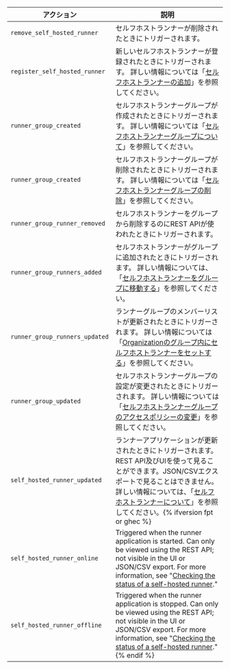 | アクション                          | 説明                                                                                                                                                                                                                                                                                                                                                         |
| ------------------------------ | ---------------------------------------------------------------------------------------------------------------------------------------------------------------------------------------------------------------------------------------------------------------------------------------------------------------------------------------------------------- |
| `remove_self_hosted_runner`    | セルフホストランナーが削除されたときにトリガーされます。                                                                                                                                                                                                                                                                                                                               |
| `register_self_hosted_runner`  | 新しいセルフホストランナーが登録されたときにトリガーされます。 詳しい情報については「[セルフホストランナーの追加](/actions/hosting-your-own-runners/adding-self-hosted-runners)」を参照してください。                                                                                                                                                                                                                        |
| `runner_group_created`         | セルフホストランナーグループが作成されたときにトリガーされます。 詳しい情報については「[セルフホストランナーグループについて](/actions/hosting-your-own-runners/managing-access-to-self-hosted-runners-using-groups#about-self-hosted-runner-groups)」を参照してください。                                                                                                                                                         |
| `runner_group_created`         | セルフホストランナーグループが削除されたときにトリガーされます。 詳しい情報については「[セルフホストランナーグループの削除](/actions/hosting-your-own-runners/managing-access-to-self-hosted-runners-using-groups#removing-a-self-hosted-runner-group)」を参照してください。                                                                                                                                                      |
| `runner_group_runner_removed`  | セルフホストランナーをグループから削除するのにREST APIが使われたときにトリガーされます。                                                                                                                                                                                                                                                                                                           |
| `runner_group_runners_added`   | セルフホストランナーがグループに追加されたときにトリガーされます。 詳しい情報については、「[セルフホストランナーをグループに移動する](/actions/hosting-your-own-runners/managing-access-to-self-hosted-runners-using-groups#moving-a-self-hosted-runner-to-a-group)」を参照してください。                                                                                                                                              |
| `runner_group_runners_updated` | ランナーグループのメンバーリストが更新されたときにトリガーされます。 詳しい情報については「[Organizationのグループ内にセルフホストランナーをセットする](/rest/reference/actions#set-self-hosted-runners-in-a-group-for-an-organization)」を参照してください。                                                                                                                                                                             |
| `runner_group_updated`         | セルフホストランナーグループの設定が変更されたときにトリガーされます。 詳しい情報については「[セルフホストランナーグループのアクセスポリシーの変更](/actions/hosting-your-own-runners/managing-access-to-self-hosted-runners-using-groups#changing-the-access-policy-of-a-self-hosted-runner-group)」を参照してください。                                                                                                                     |
| `self_hosted_runner_updated`   | ランナーアプリケーションが更新されたときにトリガーされます。 REST API及びUIを使って見ることができます。JSON/CSVエクスポートで見ることはできません。 詳しい情報については、「[セルフホストランナーについて](/actions/hosting-your-own-runners/about-self-hosted-runners#about-self-hosted-runners)」を参照してください。{% ifversion fpt or ghec %}
| `self_hosted_runner_online`    | Triggered when the runner application is started. Can only be viewed using the REST API; not visible in the UI or JSON/CSV export. For more information, see "[Checking the status of a self-hosted runner](/actions/hosting-your-own-runners/monitoring-and-troubleshooting-self-hosted-runners#checking-the-status-of-a-self-hosted-runner)."            |
| `self_hosted_runner_offline`   | Triggered when the runner application is stopped. Can only be viewed using the REST API; not visible in the UI or JSON/CSV export. For more information, see "[Checking the status of a self-hosted runner](/actions/hosting-your-own-runners/monitoring-and-troubleshooting-self-hosted-runners#checking-the-status-of-a-self-hosted-runner)."{% endif %}
